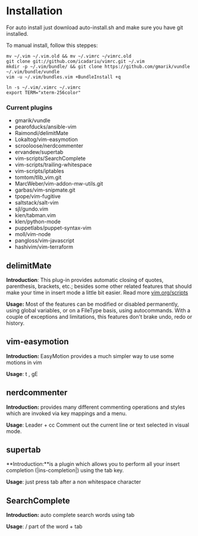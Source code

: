 Installation
============

For auto install just download auto-install.sh and make sure you have git installed.

To manual install, follow this steppes:

    mv ~/.vim ~/.vim.old && mv ~/.vimrc ~/vimrc.old
    git clone git://github.com/icadariu/vimrc.git ~/.vim
    mkdir -p ~/.vim/bundle/ && git clone https://github.com/gmarik/vundle ~/.vim/bundle/vundle
    vim -u ~/.vim/bundles.vim +BundleInstall +q

    ln -s ~/.vim/.vimrc ~/.vimrc
    export TERM="xterm-256color"


### Current plugins

* gmarik/vundle
* pearofducks/ansible-vim
* Raimondi/delimitMate
* Lokaltog/vim-easymotion
* scrooloose/nerdcommenter
* ervandew/supertab
* vim-scripts/SearchComplete
* vim-scripts/trailing-whitespace
* vim-scripts/iptables
* tomtom/tlib_vim.git
* MarcWeber/vim-addon-mw-utils.git
* garbas/vim-snipmate.git
* tpope/vim-fugitive
* saltstack/salt-vim
* sjl/gundo.vim
* kien/tabman.vim
* klen/python-mode
* puppetlabs/puppet-syntax-vim
* moll/vim-node
* pangloss/vim-javascript
* hashivim/vim-terraform


## delimitMate

**Introduction**: This plug-in provides automatic closing of quotes, parenthesis, brackets, etc.; besides some other related features
that should make your time in insert mode a little bit easier. Read more [vim.org/scripts](http://www.vim.org/scripts/script.php?script_id=2754)

**Usage:** Most of the features can be modified or disabled permanently, using global variables, or on a FileType basis,
using autocommands. With a couple of exceptions and limitations, this features don't brake undo, redo or history.


## vim-easymotion

**Introduction:** EasyMotion provides a much simpler way to use some motions in vim

**Usage**: <Leader><Leader>t , <Leader><Leader>gE

## nerdcommenter

**Introduction:** provides many different commenting operations and styles which are invoked via key mappings and a menu.

**Usage**: Leader + cc Comment out the current line or text selected in visual mode.

##  supertab

**Introduction:**is a plugin which allows you to perform all your insert completion (|ins-completion|) using the tab key.

**Usage**: just press tab after a non whitespace character

##  SearchComplete

**Introduction:** auto complete search words using tab

**Usage**: / part of the word + tab
